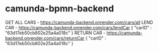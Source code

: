# camunda-bpmn-backend
GET ALL CARS - https://camunda-backend.onrender.com/cars/all
LEND CAR - https://camunda-backend.onrender.com/cars/lendCar
{
	"carID" : "63d17eb50cb802e25a4a018c"
}
RETURN CAR - https://camunda-backend.onrender.com/cars/returnCar
{
	"carID" : "63d17eb50cb802e25a4a018c"
}
